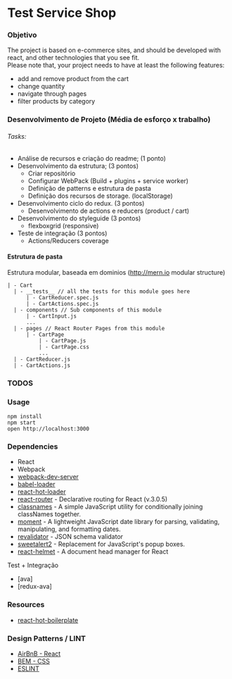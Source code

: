 Test Service Shop
=====================

### Objetivo
The project is based on e-commerce sites, and should be developed with react, and other technologies that you see fit.  
Please note that, your project needs to have at least the following features:
- add and remove product from the cart
- change quantity
- navigate through pages
- filter products by category

### Desenvolvimento de Projeto (Média de esforço x trabalho)
###### Tasks:
- Análise de recursos e criação do readme; (1 ponto)
- Desenvolvimento da estrutura; (3 pontos)
    - Criar repositório
    - Configurar WebPack (Build + plugins + service worker)
    - Definição de patterns e estrutura de pasta
    - Definição dos recursos de storage. (localStorage)
- Desenvolvimento ciclo do redux. (3 pontos)
    - Desenvolvimento de actions e reducers (product / cart)
- Desenvolvimento do styleguide (3 pontos)
    - flexboxgrid (responsive)
- Teste de integração (3 pontos)
    - Actions/Reducers coverage

#### Estrutura de pasta
Estrutura modular, baseada em dominios (http://mern.io modular structure)
```
| - Cart
  | - __tests__ // all the tests for this module goes here
      | - CartReducer.spec.js
      | - CartActions.spec.js
  | - components // Sub components of this module
      | - CartInput.js
      ...
  | - pages // React Router Pages from this module
      | - CartPage
          | - CartPage.js
          | - CartPage.css
          ...
  | - CartReducer.js
  | - CartActions.js
```

### TODOS

### Usage

```
npm install
npm start
open http://localhost:3000
```

### Dependencies

* React
* Webpack
* [webpack-dev-server](https://github.com/webpack/webpack-dev-server)
* [babel-loader](https://github.com/babel/babel-loader)
* [react-hot-loader](https://github.com/gaearon/react-hot-loader)
* [react-router](https://github.com/ReactTraining/react-router) - Declarative routing for React (v.3.0.5) 
* [classnames](https://github.com/JedWatson/classnames) - A simple JavaScript utility for conditionally joining classNames together. 
* [moment](https://github.com/moment/moment) - A lightweight JavaScript date library for parsing, validating, manipulating, and formatting dates.
* [revalidator](https://github.com/flatiron/revalidator) - JSON schema validator
* [sweetalert2](https://github.com/limonte/sweetalert2) - Replacement for JavaScript's popup boxes.
* [react-helmet](https://github.com/nfl/react-helmet) - A document head manager for React

Test + Integração
* [ava]
* [redux-ava]

### Resources

* [react-hot-boilerplate](https://github.com/gaearon/react-hot-boilerplate)

### Design Patterns / LINT

* [AirBnB - React](https://github.com/airbnb/javascript/blob/master/react/README.md)
* [BEM - CSS](http://getbem.com/introduction/)
* [ESLINT](https://github.com/eslint/eslint)

